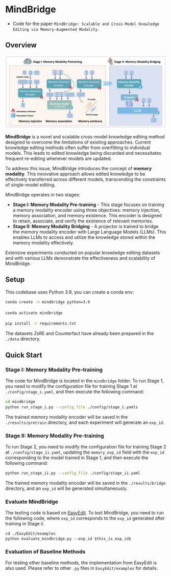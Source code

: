 # MindBridge

- Code for the paper `MindBridge: Scalable and Cross-Model Knowledge Editing via Memory-Augmented Modality`.

## Overview

![image-20250218200441083](./mindbridge/fig/overview.png)

**MindBridge** is a novel and scalable cross-model knowledge editing method designed to overcome the limitations of
existing approaches. Current knowledge editing methods often suffer from overfitting to individual models. This leads to
edited knowledge being discarded and necessitates frequent re-editing whenever models are updated.

To address this issue, MindBridge introduces the concept of **memory modality**. This innovative approach allows edited
knowledge to be effectively transferred across different models, transcending the constraints of single-model editing.

MindBridge operates in two stages:

- **Stage I: Memory Modality Pre-training** - This stage focuses on training a memory modality encoder using three
  objectives: memory injection, memory association, and memory existence. This encoder is designed to retain, associate,
  and verify the existence of relevant memories.
- **Stage II: Memory Modality Bridging** - A projector is trained to bridge the memory modality encoder with Large
  Language Models (LLMs). This enables LLMs to access and utilize the knowledge stored within the memory modality
  effectively.

Extensive experiments conducted on popular knowledge editing datasets and with various LLMs demonstrate the
effectiveness and scalability of MindBridge.

## **Setup**

This codebase uses Python 3.9, you can create a conda env:

```bash
conda create -n mindbridge python=3.9

conda activate mindbridge

pip install -r requirements.txt
```

The datasets ZsRE and Counterfact have already been prepared in the `./data` directory.

## Quick Start

### Stage I: Memory Modality Pre-training

The code for MindBridge is located in the `mindbridge` folder. To run Stage 1, you need to modify the configuration file
for training Stage 1 at `./config/stage_i.yaml`, and then execute the following command:

```bash
cd mindbridge
python run_stage_i.py --config_file ./config/stage_i.yamls
```

The trained memory modality encoder will be saved in the `./results/pretrain` directory, and each experiment will
generate an `exp_id`.

### Stage II: Memory Modality Pre-training

To run Stage 2, you need to modify the configuration file for training Stage 2 at `./config/stage_ii.yaml`, updating the
`memory_exp_id` field with the `exp_id` corresponding to the model trained in Stage 1, and then execute the following
command:

```bash
python run_stage_ii.py --config_file ./config/stage_ii.yaml
```

The trained memory modality encoder will be saved in the `./results/bridge` directory, and an `exp_id` will be generated
simultaneously.

### Evaluate MindBridge

The testing code is based on [EasyEdit](https://github.com/zjunlp/EasyEdit/tree/main). To test MindBridge, you need to run the following code, where `exp_id` corresponds to the `exp_id` generated after training in Stage ii.

```
cd ./EasyEdit/examples
python evaluate_mindbridge.py --exp_id $this_is_exp_id$ 
```

### Evaluation of Baseline Methods

For testing other baseline methods, the implementation from EasyEdit is also used. Please refer to other `.py` files in
`EasyEdit/examples` for details.

